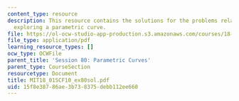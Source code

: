 ```yaml
---
content_type: resource
description: This resource contains the solutions for the problems related to the
  exploring a parametric curve.
file: https://ol-ocw-studio-app-production.s3.amazonaws.com/courses/18-01sc-single-variable-calculus-fall-2010/15f8e38786ae3b738375debb112ee660_MIT18_01SCF10_ex80sol.pdf
file_type: application/pdf
learning_resource_types: []
ocw_type: OCWFile
parent_title: 'Session 80: Parametric Curves'
parent_type: CourseSection
resourcetype: Document
title: MIT18_01SCF10_ex80sol.pdf
uid: 15f8e387-86ae-3b73-8375-debb112ee660
---
```

